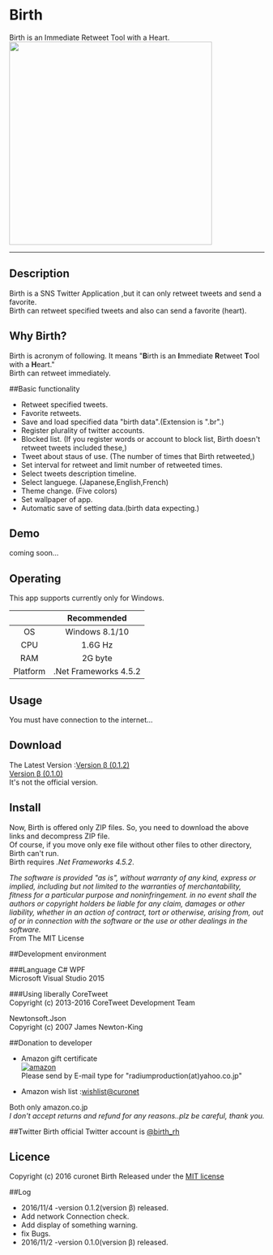 # Birth
Birth is an Immediate Retweet Tool with a Heart.   
<img src="https://github.com/curonet/Birth/blob/master/img/cap1.png " width="400">
***

## Description
Birth is a SNS Twitter Application ,but it can only retweet tweets and send a favorite.  
Birth can retweet specified tweets and also can send a favorite (heart).

## Why Birth?
Birth is acronym of following.
It means "**B**irth is an **I**mmediate **R**etweet **T**ool with a **H**eart."  
Birth can retweet immediately.


##Basic functionality
* Retweet specified tweets.  
* Favorite retweets.
* Save and load specified data "birth data".(Extension is ".br".)
* Register plurality of twitter accounts.
* Blocked list. (If you register words or account to block list, Birth doesn't retweet tweets included these,)
* Tweet about staus of use. (The number of times that Birth retweeted,)
* Set interval for retweet and limit number of retweeted times. 
* Select tweets description timeline.
* Select languege. (Japanese,English,French)
* Theme change. (Five colors)
* Set wallpaper of app.
* Automatic save of setting data.(birth data expecting.)

  

## Demo
coming soon...


## Operating
This app supports currently only for Windows.

| |Recommended |
|:------------:|:------------:| 
| OS | Windows 8.1/10 | 
| CPU | 1.6G Hz | 
| RAM | 2G byte | 
| Platform | .Net Frameworks 4.5.2 | 


## Usage
You must have connection to the internet...


## Download
The Latest Version :[Version &beta; (0.1.2)](http://file.radiumproduction.blog.shinobi.jp/Birth_0.1.2.zip)  
[Version &beta; (0.1.0)](http://file.radiumproduction.blog.shinobi.jp/Birth_0.1.0.zip)  
It's not the official version.


## Install
Now, Birth is offered only ZIP files.
So, you need to download the above links and decompress ZIP file.  
Of course, if you move only exe file without other files to other directory, Birth can't run.  
Birth requires *.Net Frameworks 4.5.2*. 


*The software is provided "as is", without warranty of any kind, express or implied, including but not limited to the warranties of merchantability, fitness for a particular purpose and noninfringement. in no event shall the authors or copyright holders be liable for any claim, damages or other liability, whether in an action of contract, tort or otherwise, arising from, out of or in connection with the software or the use or other dealings in the software.*  
From The MIT License

##Development environment


###Language
C# WPF  
Microsoft Visual Studio 2015

###Using liberally
CoreTweet  
Copyright (c) 2013-2016 CoreTweet Development Team

Newtonsoft.Json  
Copyright (c) 2007 James Newton-King

##Donation to developer

* Amazon gift certificate  
[![amazon](http://ecx.images-amazon.com/images/G/09/2011/x-site/gc/gc-assoc234x60.gif)](https://www.amazon.co.jp/gp/product/B004N3APGO/ref=gc_lpt3_ttl_eml)   
Please send by E-mail type for "radiumproduction(at)yahoo.co.jp"  

* Amazon wish list :[wishlist@curonet](https://www.amazon.co.jp/gp/registry/wishlist/306ZZ1E7TFK4V/ref=cm_wl_sortbar_o_page_2?ie=UTF8&page=2)   

Both only amazon.co.jp  
*I don't accept returns and refund for any reasons..plz be careful, thank you.*

##Twitter 
Birth official	Twitter account is [@birth_rh](https://twitter.com/birth_rt)  

## Licence

Copyright (c) 2016 curonet
Birth Released under the [MIT license](https://github.com/curonet/Birth/blob/master/LICENSE)

##Log

* 2016/11/4 -version 0.1.2(version &beta;) released.  
 * Add network Connection check.  
 * Add display of something warning.  
 * fix Bugs.  
* 2016/11/2 -version 0.1.0(version &beta;) released.  
